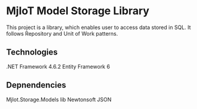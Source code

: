 # MjIoT Model Storage Library
This project is a library, which enables user to access data stored in SQL. It follows Repository and Unit of Work patterns.

## Technologies
.NET Framework 4.6.2
Entity Framework 6

## Depnendencies
MjIot.Storage.Models lib
Newtonsoft JSON
